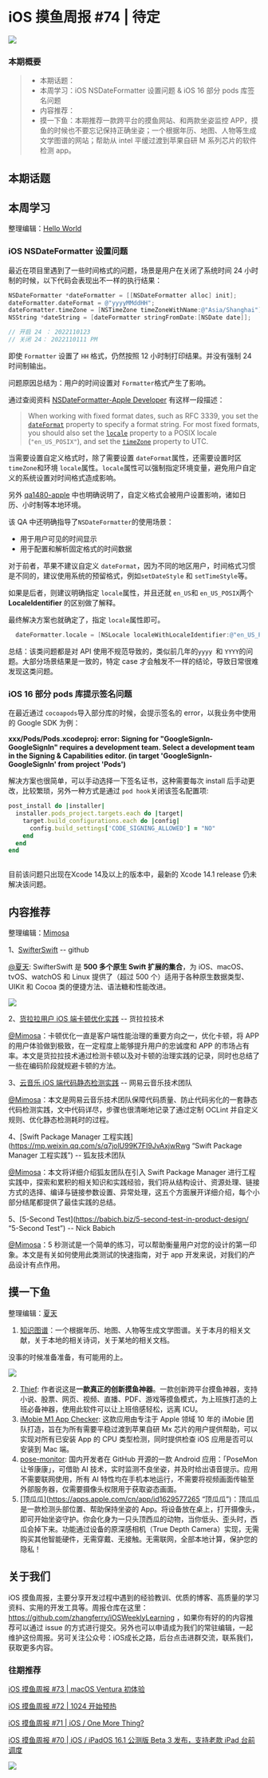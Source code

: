 # iOS 摸鱼周报 #74 | 待定

![](https://cdn.zhangferry.com/Images/moyu_weekly_cover.jpeg)

### 本期概要

> * 本期话题：
> * 本周学习：iOS NSDateFormatter 设置问题 & iOS 16 部分 pods 库签名问题
> * 内容推荐：
> * 摸一下鱼：本期推荐一款跨平台的摸鱼网站、和两款坐姿监控 APP，摸鱼的时候也不要忘记保持正确坐姿；一个根据年历、地图、人物等生成文学图谱的网站；帮助从 intel 平缓过渡到苹果自研 M 系列芯片的软件检测 app。

## 本期话题



## 本周学习

整理编辑：[Hello World](https://juejin.cn/user/2999123453164605/posts)

### iOS NSDateFormatter 设置问题

最近在项目里遇到了一些时间格式的问题，场景是用户在关闭了系统时间 24 小时制的时候，以下代码会表现出不一样的执行结果：

```objective-c
NSDateFormatter *dateFormatter = [[NSDateFormatter alloc] init];
dateFormatter.dateFormat = @"yyyyMMddHH";
dateFormatter.timeZone = [NSTimeZone timeZoneWithName:@"Asia/Shanghai"];
NSString *dateString = [dateFormatter stringFromDate:[NSDate date]];

// 开启 24 ： 2022110123
// 关闭 24： 2022110111 PM
```

即使 `Formatter` 设置了 `HH` 格式，仍然按照 12 小时制打印结果。并没有强制 24 时间制输出。

问题原因总结为：用户的时间设置对 `Formatter`格式产生了影响。

通过查阅资料 [NSDateFormatter-Apple Developer](https://developer.apple.com/documentation/foundation/nsdateformatter "NSDateFormatter-Apple Developer")  有这样一段描述：

> When working with fixed format dates, such as RFC 3339, you set the [`dateFormat`](https://developer.apple.com/documentation/foundation/nsdateformatter/1413514-dateformat) property to specify a format string. For most fixed formats, you should also set the [`locale`](https://developer.apple.com/documentation/foundation/nsdateformatter/1411973-locale) property to a POSIX locale (`"en_US_POSIX"`), and set the [`timeZone`](https://developer.apple.com/documentation/foundation/nsdateformatter/1411406-timezone) property to UTC.

当需要设置自定义格式时，除了需要设置 `dateFormat`属性，还需要设置时区 `timeZone`和环境 `locale`属性。`locale`属性可以强制指定环境变量，避免用户自定义的系统设置对时间格式造成影响。

另外 [qa1480-apple](https://developer.apple.com/library/archive/qa/qa1480/_index.html "qa1480-apple") 中也明确说明了，自定义格式会被用户设置影响，诸如日历、小时制等本地环境。

该 QA 中还明确指导了`NSDateFormatter`的使用场景：

- 用于用户可见的时间显示
- 用于配置和解析固定格式的时间数据

对于前者，苹果不建议自定义 `dateFormat`，因为不同的地区用户，时间格式习惯是不同的，建议使用系统的预留格式，例如`setDateStyle` 和 `setTimeStyle`等。

如果是后者，则建议明确指定 `locale`属性，并且还就 `en_US`和 `en_US_POSIX`两个 **LocaleIdentifier** 的区别做了解释。

最终解决方案也就确定了，指定 `locale`属性即可。

```objective-c
  dateFormatter.locale = [NSLocale localeWithLocaleIdentifier:@"en_US_POSIX"];
```

总结：该类问题都是对 API 使用不规范导致的，类似前几年的`yyyy `和 `YYYY`的问题。大部分场景结果是一致的，特定 case 才会触发不一样的结论，导致日常很难发现这类问题。

### iOS 16 部分 pods 库提示签名问题

在最近通过 `cocoapods`导入部分库的时候，会提示签名的 error，以我业务中使用的 Google SDK 为例：

**xxx/Pods/Pods.xcodeproj: error: Signing for "GoogleSignIn-GoogleSignIn" requires a development team. Select a development team in the Signing & Capabilities editor. (in target 'GoogleSignIn-GoogleSignIn' from project 'Pods')**

解决方案也很简单，可以手动选择一下签名证书，这种需要每次 install 后手动更改，比较繁琐，另外一种方式是通过 `pod hook`关闭该签名配置项:

```ruby
post_install do |installer|
  installer.pods_project.targets.each do |target|
    target.build_configurations.each do |config|
      config.build_settings['CODE_SIGNING_ALLOWED'] = "NO"
    end
  end
end
 
```

目前该问题只出现在Xcode 14及以上的版本中，最新的 Xcode 14.1 release 仍未解决该问题。


## 内容推荐

整理编辑：[Mimosa](https://juejin.cn/user/1433418892590136)

1、[SwifterSwift](https://github.com/SwifterSwift/SwifterSwift) -- github

[@夏天](https://juejin.cn/user/3298190611456638): SwifterSwift 是 **500 多个原生 Swift 扩展的集合**，为 iOS、macOS、tvOS、watchOS 和 Linux 提供了（超过 500 个）适用于各种原生数据类型、UIKit 和 Cocoa 类的便捷方法、语法糖和性能改进。

![](https://cdn.zhangferry.com/Images/SwifterSwift.png)

2、[货拉拉用户 iOS 端卡顿优化实践](https://juejin.cn/post/7160951025782751263 "货拉拉用户 iOS 端卡顿优化实践") -- 货拉拉技术

[@Mimosa](https://juejin.cn/user/1433418892590136)：卡顿优化一直是客户端性能治理的重要方向之一，优化卡顿，将 APP 的用户体验做到极致，在一定程度上能够提升用户的忠诚度和 APP 的市场占有率。本文是货拉拉技术通过检测卡顿以及对卡顿的治理实践的记录，同时也总结了一些在编码阶段就规避卡顿的方法。

3、[云音乐 iOS 端代码静态检测实践](https://mp.weixin.qq.com/s/5ZcGBCnrUYwUA0RXyPJt9w "云音乐iOS端代码静态检测实践") -- 网易云音乐技术团队

[@Mimosa](https://juejin.cn/user/1433418892590136)：本文是网易云音乐技术团队保障代码质量、防止代码劣化的一套静态代码检测实践，文中代码详尽，步骤也很清晰地记录了通过定制 OCLint 并自定义规则、优化静态检测耗时的过程。

4、[Swift Package Manager 工程实践](https://mp.weixin.qq.com/s/q7jolU99K7FI9JvAxjwRwg “Swift Package Manager 工程实践”) -- 狐友技术团队

[@Mimosa](https://juejin.cn/user/1433418892590136)：本文将详细介绍狐友团队在引入 Swift Package Manager 进行工程实践中，探索和累积的相关知识和实践经验，我们将从结构设计、资源处理、链接方式的选择、编译与链接参数设置、异常处理，这五个方面展开详细介绍，每个小部分结尾都提供了最佳实践的总结。

5、[5-Second Test](https://babich.biz/5-second-test-in-product-design/ “5-Second Test”) -- Nick Babich

[@Mimosa](https://juejin.cn/user/1433418892590136)：5 秒测试是一个简单的练习，可以帮助衡量用户对您的设计的第一印象。本文是有关如何使用此类测试的快速指南，对于 app 开发来说，对我们的产品设计有点作用。

## 摸一下鱼

整理编辑：[夏天](https://juejin.cn/user/3298190611456638)

1. [知识图谱](https://cnkgraph.com)：一个根据年历、地图、人物等生成文学图谱。关于本月的相关文献，关于本地的相关诗词，关于某地的相关文档。

没事的时候准备准备，有可能用的上。

![](https://cdn.zhangferry.com/Images/知识图谱.png)

2. [Thief](https://github.com/cteamx/Thief): 作者说这是**一款真正的创新摸鱼神器**。一款创新跨平台摸鱼神器，支持小说、股票、网页、视频、直播、PDF、游戏等摸鱼模式，为上班族打造的上班必备神器，使用此软件可以让上班倍感轻松，远离 ICU。
3. [iMobie M1 App Checker](https://www.imobie.com/m1-app-checker/ "iMobie M1 App Checker"): 这款应用由专注于 Apple 领域 10 年的 iMobie 团队打造，旨在为所有需要平稳过渡到苹果自研 Mx 芯片的用户提供帮助，可以实现对所有已安装 App 的 CPU 类型检测，同时提供检查 iOS 应用是否可以安装到 Mac 端。
4. [pose-monitor](github.com/linyiLYi/pose-monitor "pose-monitor"): 国内开发者在 GitHub 开源的一款 Android 应用：「PoseMon 让爷康康」，可借助 AI 技术，实时监测不良坐姿，并及时给出语音提示。应用不需要联网使用，所有 AI 特性均在手机本地运行，不需要将视频画面传输至外部服务器，仅需要摄像头权限用于获取姿态画面。
5. [顶瓜瓜](https://apps.apple.com/cn/app/id1629577265 “顶瓜瓜”)：顶瓜瓜是一款检测头部位置、帮助保持坐姿的 App。将设备放在桌上，打开摄像头，即可开始坐姿守护。你会化身为一只头顶西瓜的动物，当你低头、歪头时，西瓜会掉下来。功能通过设备的原深感相机（True Depth Camera）实现，无需购买其他智能硬件，无需穿戴、无接触。无需联网，全部本地计算，保护您的隐私！

## 关于我们

iOS 摸鱼周报，主要分享开发过程中遇到的经验教训、优质的博客、高质量的学习资料、实用的开发工具等。周报仓库在这里：https://github.com/zhangferry/iOSWeeklyLearning ，如果你有好的的内容推荐可以通过 issue 的方式进行提交。另外也可以申请成为我们的常驻编辑，一起维护这份周报。另可关注公众号：iOS成长之路，后台点击进群交流，联系我们，获取更多内容。

### 往期推荐

[iOS 摸鱼周报 #73 | macOS Ventura 初体验](https://mp.weixin.qq.com/s/Om_1TOGKWkMiNneB6Ittrw)

[iOS 摸鱼周报 #72 | 1024 开始预热](https://mp.weixin.qq.com/s/WUVAHbJe_dmA-DVFXpF2Qw)

[iOS 摸鱼周报 #71 | iOS / One More Thing?](https://mp.weixin.qq.com/s/0mAKYvVuPLKEA2qnsNfCvQ)

[iOS 摸鱼周报 #70 | iOS / iPadOS 16.1 公测版 Beta 3 发布，支持老款 iPad 台前调度](https://mp.weixin.qq.com/s/rSPC8lgvUKPKfgR53xdHqg)

![](https://cdn.zhangferry.com/Images/WechatIMG384.jpeg)
